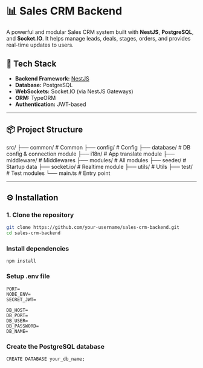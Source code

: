 # 📊 Sales CRM Backend

A powerful and modular Sales CRM system built with **NestJS**, **PostgreSQL**, and **Socket.IO**. It helps manage leads, deals, stages, orders, and provides real-time updates to users.

## 🚀 Tech Stack

- **Backend Framework:** [NestJS](https://nestjs.com/)
- **Database:** PostgreSQL
- **WebSockets:** Socket.IO (via NestJS Gateways)
- **ORM:** TypeORM
- **Authentication:** JWT-based

---

## 📦 Project Structure

src/
├── common/ # Common
├── config/ # Config
├── database/ # DB config & connection module
├── i18n/ # App translate module
├── middleware/ # Middlewares
├── modules/ # All modules
├── seeder/ # Startup data
├── socket.io/ # Realtime module
├── utils/ # Utils
├── test/ # Test modules
└── main.ts # Entry point

---

## ⚙️ Installation

### 1. Clone the repository

```bash
git clone https://github.com/your-username/sales-crm-backend.git
cd sales-crm-backend
```

### Install dependencies

```
npm install
```

### Setup .env file

```
PORT=
NODE_ENV=
SECRET_JWT=

DB_HOST=
DB_PORT=
DB_USER=
DB_PASSWORD=
DB_NAME=
```

### Create the PostgreSQL database

```
CREATE DATABASE your_db_name;
```
